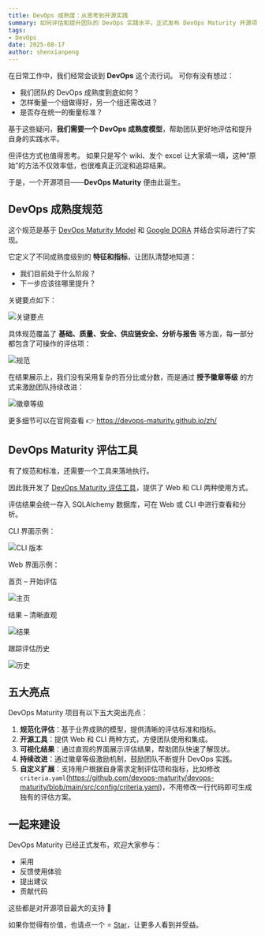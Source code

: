 ```yaml
---
title: DevOps 成熟度：从思考到开源实践
summary: 如何评估和提升团队的 DevOps 实践水平。正式发布 DevOps Maturity 开源项目，获取评估工具和实践指南。
tags:
- DevOps
date: 2025-08-17
author: shenxianpeng
---
```


在日常工作中，我们经常会谈到 **DevOps** 这个流行词。
可你有没有想过：

* 我们团队的 DevOps 成熟度到底如何？
* 怎样衡量一个组做得好，另一个组还需改进？
* 是否存在统一的衡量标准？

基于这些疑问，**我们需要一个 DevOps 成熟度模型**，帮助团队更好地评估和提升自身的实践水平。

但评估方式也值得思考。
如果只是写个 wiki、发个 excel 让大家填一填，这种“原始”的方法不仅效率低，也很难真正沉淀和追踪结果。

于是，一个开源项目——**DevOps Maturity** 便由此诞生。

## DevOps 成熟度规范

这个规范是基于 [DevOps Maturity Model](https://axify.io/blog/devops-maturity-model) 和 [Google DORA](https://cloud.google.com/devops) 并结合实际进行了实现。

它定义了不同成熟度级别的 **特征和指标**，让团队清楚地知道：

* 我们目前处于什么阶段？
* 下一步应该往哪里提升？

关键要点如下：

![关键要点](keypoints.png)

具体规范覆盖了 **基础、质量、安全、供应链安全、分析与报告** 等方面，每一部分都包含了可操作的评估项：

![规范](spec.png)

在结果展示上，我们没有采用复杂的百分比或分数，而是通过 **授予徽章等级** 的方式来激励团队持续改进：

![徽章等级](level.png)

更多细节可以在官网查看 👉 https://devops-maturity.github.io/zh/

## DevOps Maturity 评估工具

有了规范和标准，还需要一个工具来落地执行。

因此我开发了 [DevOps Maturity 评估工具](https://github.com/devops-maturity/devops-maturity)，提供了 Web 和 CLI 两种使用方式。

评估结果会统一存入 SQLAlchemy 数据库，可在 Web 或 CLI 中进行查看和分析。

CLI 界面示例：

![CLI 版本](demo.gif)

Web 界面示例：

首页 – 开始评估

![主页](home.png)

结果 – 清晰直观

![结果](result.png)

跟踪评估历史

![历史](list.png)

## 五大亮点

DevOps Maturity 项目有以下五大突出亮点：

1. **规范化评估**：基于业界成熟的模型，提供清晰的评估标准和指标。
2. **开源工具**：提供 Web 和 CLI 两种方式，方便团队使用和集成。
3. **可视化结果**：通过直观的界面展示评估结果，帮助团队快速了解现状。
4. **持续改进**：通过徽章等级激励机制，鼓励团队不断提升 DevOps 实践。
5. **自定义扩展**：支持用户根据自身需求定制评估项和指标，比如修改 `criteria.yaml`(https://github.com/devops-maturity/devops-maturity/blob/main/src/config/criteria.yaml)，不用修改一行代码即可生成独有的评估方案。

## 一起来建设

DevOps Maturity 已经正式发布，欢迎大家参与：

* 采用
* 反馈使用体验
* 提出建议
* 贡献代码

这些都是对开源项目最大的支持 🙌

如果你觉得有价值，也请点一个 ⭐ [Star](https://github.com/devops-maturity/devops-maturity)，让更多人看到并受益。
